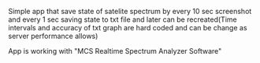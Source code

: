 Simple app that save state of satelite spectrum by every 10 sec screenshot and every 1 sec saving state to txt file and later can be recreated(Time intervals and accuracy of txt graph are hard coded and can be change as server performance allows)

App is working with "MCS Realtime Spectrum Analyzer Software"
